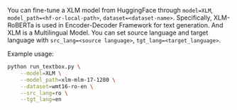 You can fine-tune a XLM model from HuggingFace through ``model=XLM``, ``model_path=<hf-or-local-path>``, ``dataset=<dataset-name>``. Specifically, XLM-RoBERTa is used in Encoder-Decoder Framework for text generation. And XLM is a Multilingual Model. You can set source language and target language with ``src_lang=<source language>``, ``tgt_lang=<target_language>``.

Example usage:

```bash
python run_textbox.py \
    --model=XLM \
    --model_path=xlm-mlm-17-1280 \
    --dataset=wmt16-ro-en \
    --src_lang=ro \
    --tgt_lang=en
```
